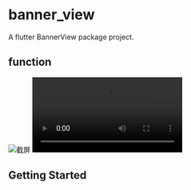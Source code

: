 # banner_view

A flutter BannerView package project.

## function
![截屏](https://raw.githubusercontent.com/yangxiaoweihn/BannerView/master/screenshot/thumb.png)
![视频](https://raw.githubusercontent.com/yangxiaoweihn/BannerView/master/screenshot/record.mp4)

## Getting Started


